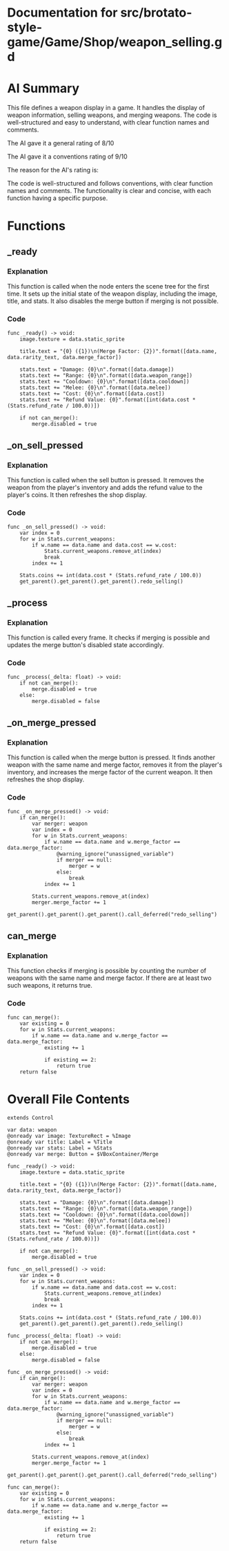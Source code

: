 # Documentation for src/brotato-style-game/Game/Shop/weapon_selling.gd

# AI Summary
This file defines a weapon display in a game. It handles the display of weapon information, selling weapons, and merging weapons. The code is well-structured and easy to understand, with clear function names and comments.

The AI gave it a general rating of 8/10

The AI gave it a conventions rating of 9/10

The reason for the AI's rating is:

The code is well-structured and follows conventions, with clear function names and comments. The functionality is clear and concise, with each function having a specific purpose.
# Functions

## _ready
### Explanation
This function is called when the node enters the scene tree for the first time. It sets up the initial state of the weapon display, including the image, title, and stats. It also disables the merge button if merging is not possible.
### Code
```gdscript
func _ready() -> void:
	image.texture = data.static_sprite
	
	title.text = "{0} ({1})\n(Merge Factor: {2})".format([data.name, data.rarity_text, data.merge_factor])
	
	stats.text = "Damage: {0}\n".format([data.damage])
	stats.text += "Range: {0}\n".format([data.weapon_range])
	stats.text += "Cooldown: {0}\n".format([data.cooldown])
	stats.text += "Melee: {0}\n".format([data.melee])
	stats.text += "Cost: {0}\n".format([data.cost])
	stats.text += "Refund Value: {0}".format([int(data.cost * (Stats.refund_rate / 100.0))])
	
	if not can_merge():
		merge.disabled = true
```

## _on_sell_pressed
### Explanation
This function is called when the sell button is pressed. It removes the weapon from the player's inventory and adds the refund value to the player's coins. It then refreshes the shop display.
### Code
```gdscript
func _on_sell_pressed() -> void:
	var index = 0
	for w in Stats.current_weapons:
		if w.name == data.name and data.cost == w.cost:
			Stats.current_weapons.remove_at(index)
			break
		index += 1
	
	Stats.coins += int(data.cost * (Stats.refund_rate / 100.0))
	get_parent().get_parent().get_parent().redo_selling()
```

## _process
### Explanation
This function is called every frame. It checks if merging is possible and updates the merge button's disabled state accordingly.
### Code
```gdscript
func _process(_delta: float) -> void:
	if not can_merge():
		merge.disabled = true
	else:
		merge.disabled = false
```

## _on_merge_pressed
### Explanation
This function is called when the merge button is pressed. It finds another weapon with the same name and merge factor, removes it from the player's inventory, and increases the merge factor of the current weapon. It then refreshes the shop display.
### Code
```gdscript
func _on_merge_pressed() -> void:
	if can_merge():
		var merger: weapon
		var index = 0
		for w in Stats.current_weapons:
			if w.name == data.name and w.merge_factor == data.merge_factor:
				@warning_ignore("unassigned_variable")
				if merger == null:
					merger = w
				else:
					break
			index += 1
		
		Stats.current_weapons.remove_at(index)
		merger.merge_factor += 1
		get_parent().get_parent().get_parent().call_deferred("redo_selling")
```

## can_merge
### Explanation
This function checks if merging is possible by counting the number of weapons with the same name and merge factor. If there are at least two such weapons, it returns true.
### Code
```gdscript
func can_merge():
	var existing = 0
	for w in Stats.current_weapons:
		if w.name == data.name and w.merge_factor == data.merge_factor:
			existing += 1
			
			if existing == 2:
				return true
	return false
```
# Overall File Contents
```gdscript
extends Control

var data: weapon
@onready var image: TextureRect = %Image
@onready var title: Label = %Title
@onready var stats: Label = %Stats
@onready var merge: Button = $VBoxContainer/Merge

func _ready() -> void:
	image.texture = data.static_sprite
	
	title.text = "{0} ({1})\n(Merge Factor: {2})".format([data.name, data.rarity_text, data.merge_factor])
	
	stats.text = "Damage: {0}\n".format([data.damage])
	stats.text += "Range: {0}\n".format([data.weapon_range])
	stats.text += "Cooldown: {0}\n".format([data.cooldown])
	stats.text += "Melee: {0}\n".format([data.melee])
	stats.text += "Cost: {0}\n".format([data.cost])
	stats.text += "Refund Value: {0}".format([int(data.cost * (Stats.refund_rate / 100.0))])
	
	if not can_merge():
		merge.disabled = true

func _on_sell_pressed() -> void:
	var index = 0
	for w in Stats.current_weapons:
		if w.name == data.name and data.cost == w.cost:
			Stats.current_weapons.remove_at(index)
			break
		index += 1
	
	Stats.coins += int(data.cost * (Stats.refund_rate / 100.0))
	get_parent().get_parent().get_parent().redo_selling()

func _process(_delta: float) -> void:
	if not can_merge():
		merge.disabled = true
	else:
		merge.disabled = false

func _on_merge_pressed() -> void:
	if can_merge():
		var merger: weapon
		var index = 0
		for w in Stats.current_weapons:
			if w.name == data.name and w.merge_factor == data.merge_factor:
				@warning_ignore("unassigned_variable")
				if merger == null:
					merger = w
				else:
					break
			index += 1
		
		Stats.current_weapons.remove_at(index)
		merger.merge_factor += 1
		get_parent().get_parent().get_parent().call_deferred("redo_selling")

func can_merge():
	var existing = 0
	for w in Stats.current_weapons:
		if w.name == data.name and w.merge_factor == data.merge_factor:
			existing += 1
			
			if existing == 2:
				return true
	return false

```
